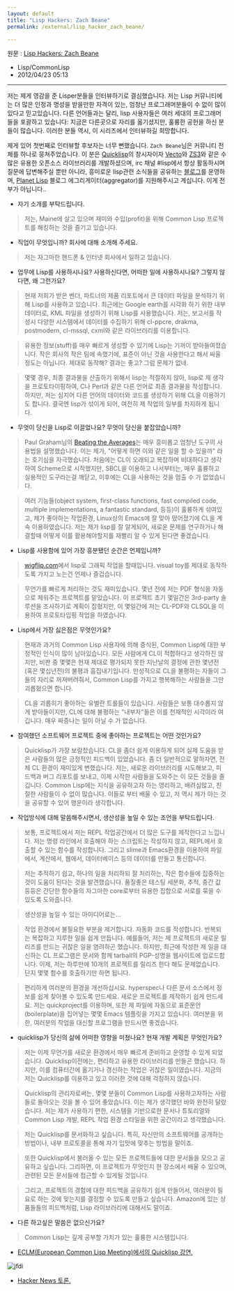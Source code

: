 ```yaml
---
layout: default
title: "Lisp Hackers: Zach Beane"
permalink: /external/lisp_hacker_zach_beane/

---
```


원문 : [Lisp Hackers: Zach Beane][원문]
 - Lisp/CommonLisp
 - 2012/04/23 05:13

--------------------------------------------------------------------------------


 저는 제게 영감을 준 Lisper분들을 인터뷰하기로 결심했습니다. 저는 Lisp 커뮤니티에는 더 많은 인정과 명성을 받을만한 자격이 있는, 엄청난 프로그래머분들이 수 없이 많이 있다고 믿고있습니다. 다른 언어들과는 달리, lisp 사용자들은 여러 세대의 프로그래머들을 포괄하고 있습니다: 지금은 다른곳으로 자리를 옮기셨지만, 훌륭한 공헌을 하신 분들이 많습니다. 이러한 분들 역시, 이 시리즈에서 인터뷰하길 희망합니다.

제게 있어 첫번째로 인터뷰할 후보자는 너무 뻔했습니다. `Zach Beane`님은 커뮤니티 전체를 하나로 뭉쳐주었습니다. 이 분은 [Quicklisp]의 창시자이자 [Vecto]와 [ZS3]와 같은 수많은 유용한 오픈소스 라이브러리를 개발하셨으며, irc 채널 #lisp에서 항상 활동하시며 질문에 답변해주실 뿐만 아니라, 흥미로운 lisp관련 소식들을 공유하는 [블로그][Zach Beane's Blog]를 운영하며, [Planet Lisp] 블로그 에그리게이터(aggregator)를 지원해주시고 계십니다. 이게 전부가 아닙니다..

* 자기 소개를 부탁드립니다.
 
> 저는, Maine에 살고 있으며 재미와 수입(profit)을 위해 Common Lisp 프로젝트를 해킹하는 것을 즐기고 있습니다.

* 직업이 무엇입니까? 회사에 대해 소개해 주세요.
 
> 저는 자그마한 핸드폰 & 인터넷 회사에서 일하고 있습니다.
    
* 업무에 Lisp를 사용하시나요? 사용하신다면, 어떠한 일에 사용하시나요? 그렇지 않다면, 왜 그런가요?

> 현재 저희가 받은 벤더, 파트너의 제품 리포트에서 큰 데이터 파일을 분석하기 위해 Lisp를 사용하고 있습니다. 최근에는 Google earth를 시각화 하기 위한 내부 데이터로, KML 파일을 생성하기 위해 Lisp를 사용했습니다. 저는, 보고서를 작성시 다양한 시스템에서 데이터를 수집하기 위해 cl-ppcre, drakma, postmodern, cl-mssql, cxml와 같은 라이브러리를 이용합니다.

> 유용한 정보(stuff)를 매우 빠르게 생성할 수 있기에 Lisp는 기꺼이 받아들여졌습니다. 작은 회사의 작은 팀에 속했기에, 표준이 아닌 것을 사용한다고 해서 싸울 정도는 아닙니다. 제대로 동작해? 결과는 좋고? 그럼 문제가 없네.

> 몇몇 경우, 최종 결과물을 산출하기 위해서 lisp는 적절하지 않아, lisp로 제 생각을 프로토타이핑하여, C나 Perl과 같은 다른 언어로 최종 결과물을 작성합니다. 하지만, 저는 심지어 다른 언어의 데이터와 코드를 생성하기 위해 CL을 이용하기도 합니다. 결국엔 lisp가 섞이게 되어, 여전히 제 작업의 일부를 차지하게 됩니다.

* 무엇이 당신을 Lisp로 이끌었나요? 무엇이 당신을 붙잡았습니까?
 
> Paul Graham님의 [Beating the Averages][paulgraham's avg]는 매우 흥미롭고 엄청난 도구의 사용법을 설명했습니다. 이는 제가, "어떻게 하면 이와 같은 일을 할 수 있을까" 라는 호기심을 자극했습니다. 처음에는 CL이 오래되고 복잡하며 비대하다고 생각하여 Scheme으로 시작했지만, SBCL을 이용하고 나서부터는, 매우 훌륭하고 실용적인 도구라는걸 깨닫고, 이후에는 CL을 사용하는 것을 멈출 수 가 없었습니다.

> 여러 기능들(object system, first-class functions, fast compiled code, multiple implementations, a fantastic standard, 등등)이 훌륭하게 섞여있고, 제가 좋아하는 작업환경, Linux상의 Emacs에 잘 맞아 떴어졌기에 CL을 계속 이용하였습니다. 저는 제가 lisp를 잘 알게되어, 새로운 문제를 연구하거나 해결할때 어떻게 이를 활용해야할지를 재빨리 알 수 있게 된다면 좋겠습니다.

* Lisp를 사용함에 있어 가장 흥분됐던 순간은 언제입니까?

> [wigflip.com](http://wigflip.com/)에서 lisp로 그래픽 작업을 할때입니다. visual toy를 제대로 동작하도록 가지고 노는건 언제나 즐겁습니다.


> 무언가를 빠르게 처리하는 것도 재미있습니다. 몇년 전에 저는 PDF 형식을 자동으로 체워주는 프로젝트를 맡았습니다. 이 프로젝트 초기 몇일간은 3rd-party 솔루션을 조사하기로 계획이 잡혔지만, 이 몇일간에 저는 CL-PDF와 CLSQL을 이용하여 프로토타입핑 작업을 하였습니다.

* Lisp에서 가장 싫은점은 무엇인가요?

> 현재과 과거의 Common Lisp 사용자에 의해 증식된, Common Lisp에 대한 부정적인 인식이 많이 남아있습니다. 모든 사람에게 CL이 적합하다고 생각하진 않지만, 비판 중 몇몇은 현재 제대로 평가되지 못한 지난날의 결정에 관한 몇년전(혹은 몇십년전)의 불평과 흠집내기입니다. 만성적으로 CL을 불평하는 자들이 그들의 자리로 꺼져버려줘서, Common Lisp를 가지고 행복해하는 사람들을 그만 괴롭혔으면 합니다.

> CL을 괴롭히기 좋아하는 유별란 트롤들이 있습니다. 사람들은 보통 대수롭지 않게 받아들이지만, CL에 대해 불평하는 "내부자"들은 이를 천재적인 시각이라 여깁니다. 매우 짜증나는 일이 아닐 수 가 없습니다.

* 참여했던 소프트웨어 프로젝트 중에 좋아하는 프로젝트는 어떤 것인가요?
 
> Quicklisp가 가장 보람찼습니다. CL을 좀더 쉽게 이용하게 되어 실제 도움을 받은 사람들의 많은 긍정적인 피드백이 있었습니다. 좀 더 일반적으로 말하자면, 전체 CL 환경이 재미있게 변했습니다. 저는, 새로운 라이브러리를 시도해보고, 피드백과 버그 리포트를 보내고, 이제 시작한 사람들을 도와주는 이 모든 것들을 즐깁니다. Common Lisp에는 지식을 공유하고자 하는 영리하고, 배려심많고, 친절한 사람들이 수 없이 많습니다. 이들로 부터 배울 수 있고, 저 역시 제가 아는 것을 공유할 수 있어 행운이라 생각합니다.

* 작업방식에 대해 말씀해주시면서, 생산성을 높일 수 있는 조언을 부탁드립니다.

> 보통, 프로젝트에서 저는 REPL 작업공간에서 더 많은 도구를 제작한다고 느낍니다. 저는 명령 라인에서 호출해야 하는 스크립트는 작성하지 않고, REPL에서 호출할 수 있는 함수를 작성합니다. 그리고 slime과 Emacs환경을 이용하여 파일에서, 계산에서, 웹에서, 데이터베이스 등의 데이터를 만들고 통신합니다.

> 저는 추적하기 쉽고, 하나의 일을 처리하되 잘 처리하는, 작은 함수들에 집중하는 것이 도움이 된다는 것을 발견했습니다. 품질좋은 테스팅 세분화, 추적, 중간 값 등등은 간단한 함수들의 자그마한 core로부터 유용한 집합으로 서로를 묶을 수 있도록 도와줍니다.

> 생산성을 높일 수 있는 아이디어로는...

> 작업 환경에서 불필요한 부분을 제거합니다. 자동화 코드를 작성합니다. 반복되는 복잡하고 지루한 일을 쉽게 만듭니다. 예를들어, 저는 제 프로젝트의 새로운 릴리즈를 만드는 귀찮은 일을 염려하곤 했습니다. 하지만, 최근에 작성한 제 일을 대신하는 CL 프로그램은 문서와 함께 tarball의 PGP-성명을 웹사이트에 업로드합니다. 이제, 저는 하루만에 10개의 프로젝트를 릴리즈 한다 해도 문제없습니다. 단지 몇몇 함수를 호출하기만 하면 됩니다.

> 편리하게 여러분의 환경을 개선하십시요. hyperspec나 다른 문서 소스에서 정보를 쉽게 찾아볼 수 있도록 만드세요. 새로운 프로젝트를 제작하기 쉽게 만드세요. 저는 quickproject를 이용하며, 또한 제 파일에 자동으로 표준문안(boilerplate)을 집어넣는 몇몇 Emacs 템플릿을 가지고 있습니다. 여러분을 위한, 여러분의 작업을 대신할 프로그램을 만드시면 좋겠습니다.

* quicklisp가 당신의 삶에 어떠한 영향을 미쳤나요? 현재 개발 계획은 무엇인가요?

> 저는 이제 무언가를 새로운 환경에서 매우 빠르게 준비하고 운영할 수 있게 되었습니다. Quicklisp이전에는, 편리하고 유용한 라이브러리를 만들곤 했습니다. 하지만, 이를 컴퓨터간에 옮기거나 갱신하는 작업은 귀찮은 일이였습니다. 지금의 저는 Quicklisp를 이용하고 있고 이러한 것에 대해 걱정하지 않습니다.

> Quicklisp의 관리자로써는, 몇몇 분들이 Common Lisp를 사용하고자하는 사람들로 돌아오는 것을 볼 수 있어 좋았습니다. 이는 제가 생각했던 바와 완전히 달랐습니다. 저는 제가 사용하기 편한, 시스템을 기반으로한 문서나 튜토리얼와 Common Lisp 개발, REPL 작업 환경 스타일을 위한 공간이라고 생각했습니다.

> 저는 Quicklisp를 문서화하고 싶습니다. 특히, 자신만의 소프트웨어를 공개하는 방법이나, 내부 프로토콜을 통해 자기 입맛에 맞추는 방법을 말이죠.

> 또한 Quicklisp에서 불러올 수 있는 모든 프로젝트들에 대한 문서들을 모으고 공유하고 싶습니다. 그리하면, 이 프로젝트가 무엇인지 한 장소에서 배울 수 있으며, 관련된 모든 문서들에 접근할 수 있게될 것입니다.

> 그리고, 프로젝트의 경험에 대한 피드백을 공유하기 쉽게 만들어서, 여러분이 필요로 하는 것에 맞는지를 결정할 수 있도록 만들고 싶습니다. Amazon에 있는 상품들들의 피드백처럼, Lisp 라이브러리에 대해서도 말이죠.

* 다른 하고싶은 말씀은 없으신가요?

> Common Lisp는 깊게 공부할 가치가 있는 훌륭한 시스템입니다.

- [ECLM(European Common Lisp Meeting)에서의 Quicklisp 강연.](http://blip.tv/eclm/eclm-2011-zach-beane-quicklisp-technically-and-socially-5771446)

 ![jfdi](http://img.photobucket.com/albums/v473/pufpuf/jfdi.jpg)

- [Hacker News 토론.](http://news.ycombinator.com/item?id=3687827)


 [원문]: http://lisp-univ-etc.blogspot.com/2012/03/lisp-hackers-zach-beane.html
 [QuickLisp]: http://quicklisp.org/
 [Vecto]: http://www.xach.com/lisp/vecto/
 [ZS3]: http://www.xach.com/lisp/zs3/
 [Zach Beane's Blog]: http://xach.livejournal.com/
 [Planet Lisp]: http://planet.lisp.org/
 [paulgraham's avg]: http://paulgraham.com/avg.html